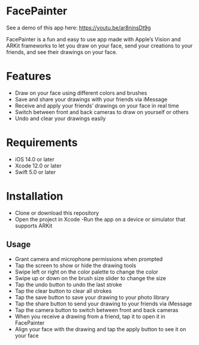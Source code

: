 # FacePainter

See a demo of this app here: https://youtu.be/ar8ninsDt9g

FacePainter is a fun and easy to use app made with Apple’s Vision and ARKit frameworks to let you draw on your face, send your creations to your friends, and see their drawings on your face.

# Features
- Draw on your face using different colors and brushes
- Save and share your drawings with your friends via iMessage
- Receive and apply your friends’ drawings on your face in real time
- Switch between front and back cameras to draw on yourself or others
- Undo and clear your drawings easily
# Requirements
- iOS 14.0 or later
- Xcode 12.0 or later
- Swift 5.0 or later
# Installation
- Clone or download this repository
- Open the project in Xcode
-Run the app on a device or simulator that supports ARKit
## Usage
- Grant camera and microphone permissions when prompted
- Tap the screen to show or hide the drawing tools
- Swipe left or right on the color palette to change the color
- Swipe up or down on the brush size slider to change the size
- Tap the undo button to undo the last stroke
- Tap the clear button to clear all strokes
- Tap the save button to save your drawing to your photo library
- Tap the share button to send your drawing to your friends via iMessage
- Tap the camera button to switch between front and back cameras
- When you receive a drawing from a friend, tap it to open it in FacePainter
- Align your face with the drawing and tap the apply button to see it on your face
